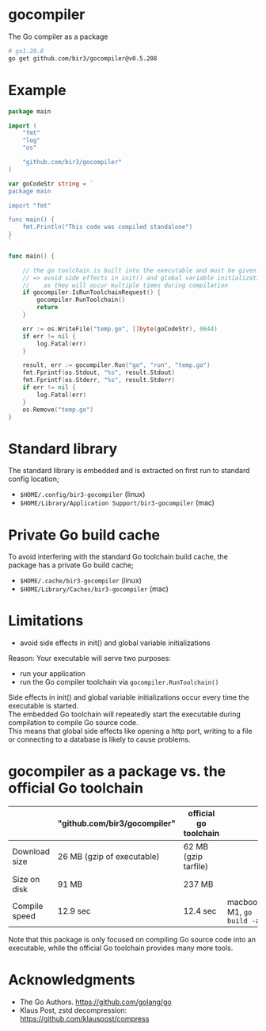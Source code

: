 
# gocompiler

The Go compiler as a package

```bash
# go1.20.8
go get github.com/bir3/gocompiler@v0.5.208
```


# Example


```go
package main

import (
	"fmt"
	"log"
	"os"

	"github.com/bir3/gocompiler"
)

var goCodeStr string = `
package main

import "fmt"

func main() {
	fmt.Println("This code was compiled standalone")
}
`

func main() {

	// the go toolchain is built into the executable and must be given a chance to run
	// => avoid side effects in init() and global variable initialization
	//    as they will occur multiple times during compilation
	if gocompiler.IsRunToolchainRequest() {
		gocompiler.RunToolchain()
		return
	}

	err := os.WriteFile("temp.go", []byte(goCodeStr), 0644)
	if err != nil {
		log.Fatal(err)
	}

	result, err := gocompiler.Run("go", "run", "temp.go")
	fmt.Fprintf(os.Stdout, "%s", result.Stdout)
	fmt.Fprintf(os.Stderr, "%s", result.Stderr)
	if err != nil {
		log.Fatal(err)
	}
	os.Remove("temp.go")
}
```

# Standard library

The standard library is embedded and is extracted on first run
to standard config location;
- `$HOME/.config/bir3-gocompiler` (linux)
- `$HOME/Library/Application Support/bir3-gocompiler` (mac)

# Private Go build cache

To avoid interfering with the standard Go toolchain build cache, the package has a private 
Go build cache;
- `$HOME/.cache/bir3-gocompiler` (linux)
- `$HOME/Library/Caches/bir3-gocompiler` (mac)

# Limitations

- avoid side effects in init() and global variable initializations

Reason: Your executable will serve two purposes: 
- run your application
- run the Go compiler toolchain via `gocompiler.RunToolchain()`

Side effects in init() and global variable initializations occur every time the executable is started.  
The embedded Go toolchain will repeatedly start the executable during compilation to compile Go source code.  
This means that global side effects like opening a http port, writing to a file or connecting to a database is likely to cause problems.


# gocompiler as a package vs. the official Go toolchain

|                      | "github.com/bir3/gocompiler"  | official go toolchain |                           |
| -------------------  | ----------------------------- | --------------------- | ------------------------- |
| Download size        | 26 MB (gzip of executable)    | 62 MB (gzip tarfile)  |                           |
| Size on disk         | 91 MB                         | 237 MB                |                           |
| Compile speed        | 12.9 sec                      | 12.4 sec              | macbook M1, `go build -a` |

Note that this package is only focused on compiling Go source code into an executable, while the official Go toolchain provides many more tools.

# Acknowledgments

* The Go Authors. https://github.com/golang/go 
* Klaus Post, zstd decompression: https://github.com/klauspost/compress